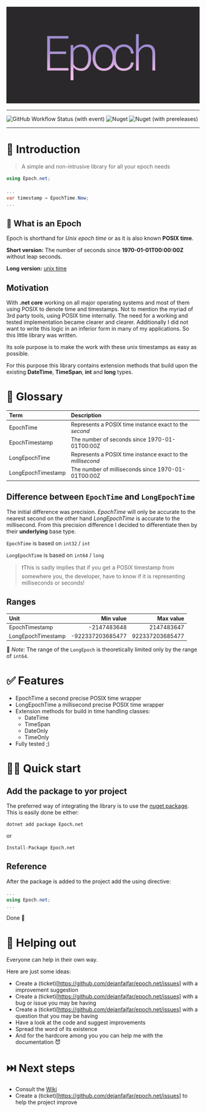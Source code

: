 ![](https://raw.githubusercontent.com/dejanfajfar/epoch.net/master/images/logo.png)

---

![GitHub Workflow Status (with event)](https://img.shields.io/github/actions/workflow/status/dejanfajfar/epoch.net/dotnet.yml?style=flat-square)
![Nuget](https://img.shields.io/nuget/dt/epoch.net?style=flat-square&link=https%3A%2F%2Fwww.nuget.org%2Fpackages%2FEpoch.net)
![Nuget (with prereleases)](https://img.shields.io/nuget/vpre/epoch.net?style=flat-square&link=https%3A%2F%2Fwww.nuget.org%2Fpackages%2FEpoch.net)

---

# 👋 Introduction

> A simple and non-intrusive library for all your epoch needs

```csharp
using Epoch.net;

...
var timestamp = EpochTime.Now;
...

```

## 🤔 What is an Epoch
Epoch is shorthand for _Unix epoch time_ or as it is also known __POSIX time__.

__Short version:__ The number of seconds since __1970-01-01T00:00:00Z__ without leap seconds.

__Long version:__ [unix time](https://en.wikipedia.org/wiki/Unix_time)

## Motivation
With __.net core__ working on all major operating systems and most of them using POSIX to denote time and timestamps.
Not to mention the myriad of 3rd party tools, using POSIX time internally. The need for a working and tested implementation became clearer and clearer.
Additionally I did not want to write this logic in an inferior form in many of my applications.
So this little library was written.

Its sole purpose is to make the work with these unix timestamps as easy as possible.

For this purpose this library contains extension methods that build upon the existing __DateTime__, __TimeSpan__, __int__ and __long__ types.

# 📖 Glossary

| Term | Description |
|:-----|:-------------|
| EpochTime | Represents a POSIX time instance exact to the _second_ |
| EpochTimestamp | The number of seconds since 1970-01-01T00:00Z |
| LongEpochTime | Represents a POSIX time instance exact to the _millisecond_ |
| LongEpochTimestamp | The number of milliseconds since 1970-01-01T00:00Z |

## Difference between `EpochTime` and `LongEpochTime`

The initial difference was precision. _EpochTime_ will only be accurate to the nearest second on the other hand _LongEpochTime_ is accurate to the millisecond.
From this precision difference I decided to differentiate then by their __underlying__ base type.

`EpochTime` is based on `int32` / `int`

`LongEpochTime` is based on `int64` / `long`  

> ❗This is sadly implies that if you get a POSIX timestamp from somewhere you, the developer, have to know if it is representing milliseconds or seconds!

## Ranges

| Unit | Min value | Max value |
|:----|----:|----:|
| EpochTimestamp | -2147483648 | 2147483647 |
| LongEpochTimestamp | -922337203685477 | 922337203685477 |

📝 _Note:_ The range of the `LongEpoch` is theoretically limited only by the range of `int64`.

# ✅ Features

- EpochTime a second precise POSIX time wrapper
- LongEpochTime a millisecond precise POSIX time wrapper
- Extension methods for build in time handling classes:
  - DateTime
  - TimeSpan
  - DateOnly
  - TimeOnly
- Fully tested ;)

# 🏃‍♂️ Quick start

## Add the package to yor project

The preferred way of integrating the library is to use the [nuget package](https://www.nuget.org/packages/Epoch.net). This is easily done be either: 

```shell
dotnet add package Epoch.net
```

or

```shell
Install-Package Epoch.net
```

## Reference

After the package is added to the project add the using directive:

```csharp
...
using Epoch.net;
...
```

Done 🎉

# 🦮 Helping out

Everyone can help in their own way. 

Here are just some ideas:

- Create a (ticket)[https://github.com/dejanfajfar/epoch.net/issues] with a improvement suggestion
- Create a (ticket)[https://github.com/dejanfajfar/epoch.net/issues] with a bug or issue you may be having
- Create a (ticket)[https://github.com/dejanfajfar/epoch.net/issues] with a question that you may be having
- Have a look at the code and suggest improvements
- Spread the word of its existence
- And for the hardcore among you you can help me with the documentation 😈

# ⏭️ Next steps

- Consult the [Wiki](https://github.com/dejanfajfar/epoch.net/wiki)
- Create a (ticket)[https://github.com/dejanfajfar/epoch.net/issues] to help the project improve
